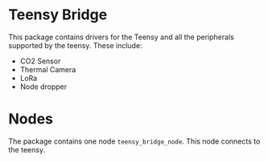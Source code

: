 # Teensy Bridge

This package contains drivers for the Teensy and all the peripherals supported by the teensy. These include:
* CO2 Sensor
* Thermal Camera
* LoRa
* Node dropper

# Nodes
The package contains one node `teensy_bridge_node`. This node connects to the teensy.
